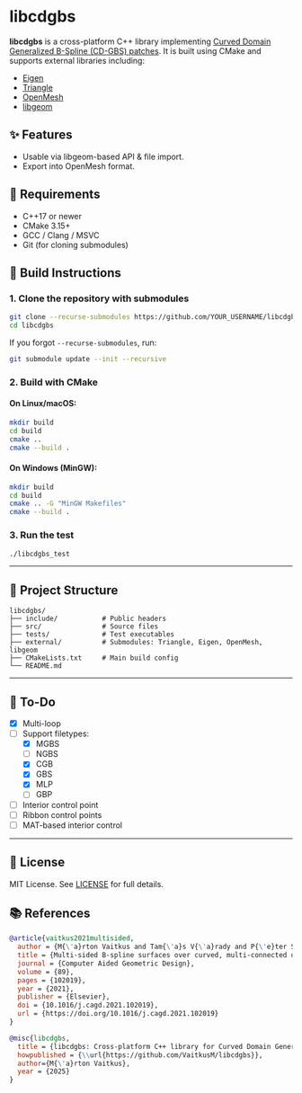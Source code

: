# libcdgbs

**libcdgbs** is a cross-platform C++ library implementing [Curved Domain Generalized B-Spline (CD-GBS) patches](https://doi.org/10.1016/j.cagd.2021.102019). It is built using CMake and supports external libraries including:

- [Eigen](https://gitlab.com/libeigen/eigen.git)
- [Triangle](https://github.com/libigl/triangle)
- [OpenMesh](https://www.graphics.rwth-aachen.de:9000/OpenMesh/OpenMesh)
- [libgeom](https://github.com/salvipeter/libgeom)

## ✨ Features

- Usable via libgeom-based API & file import.
- Export into OpenMesh format.

## 🧰 Requirements

- C++17 or newer
- CMake 3.15+
- GCC / Clang / MSVC
- Git (for cloning submodules)

## 🧱 Build Instructions

### 1. Clone the repository with submodules

```bash
git clone --recurse-submodules https://github.com/YOUR_USERNAME/libcdgbs.git
cd libcdgbs
```

If you forgot `--recurse-submodules`, run:

```bash
git submodule update --init --recursive
```

### 2. Build with CMake

#### On Linux/macOS:

```bash
mkdir build
cd build
cmake ..
cmake --build .
```

#### On Windows (MinGW):

```bash
mkdir build
cd build
cmake .. -G "MinGW Makefiles"
cmake --build .
```

### 3. Run the test

```bash
./libcdgbs_test
```

---

## 🧩 Project Structure

```
libcdgbs/
├── include/           # Public headers
├── src/               # Source files
├── tests/             # Test executables
├── external/          # Submodules: Triangle, Eigen, OpenMesh, libgeom
├── CMakeLists.txt     # Main build config
└── README.md
```

---

## 📝 To-Do

- [x] Multi-loop
- [ ] Support filetypes:
  - [x] MGBS
  - [ ] NGBS
  - [x] CGB
  - [x] GBS
  - [x] MLP
  - [ ] GBP
- [ ] Interior control point
- [ ] Ribbon control points
- [ ] MAT-based interior control

---

## 📜 License

MIT License. See [LICENSE](LICENSE) for full details.

## 📚 References

```bibtex
@article{vaitkus2021multisided,
  author = {M{\'a}rton Vaitkus and Tam{\'a}s V{\'a}rady and P{\'e}ter Salvi and {\'A}goston Sipos},
  title = {Multi-sided B-spline surfaces over curved, multi-connected domains},
  journal = {Computer Aided Geometric Design},
  volume = {89},
  pages = {102019},
  year = {2021},
  publisher = {Elsevier},
  doi = {10.1016/j.cagd.2021.102019},
  url = {https://doi.org/10.1016/j.cagd.2021.102019}
}

@misc{libcdgbs,
  title = {libcdgbs: Cross-platform C++ library for Curved Domain Generalized B-Spline (CD-GBS) patches},
  howpublished = {\\url{https://github.com/VaitkusM/libcdgbs}},
  author={M{\'a}rton Vaitkus},
  year = {2025}
}
```

